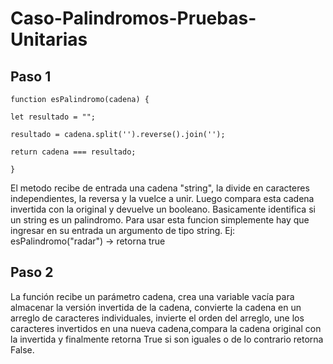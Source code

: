 # Caso-Palindromos-Pruebas-Unitarias

## **Paso 1**
```
function esPalindromo(cadena) {

let resultado = "";

resultado = cadena.split('').reverse().join('');

return cadena === resultado;

}
```
El metodo recibe de entrada una cadena "string", la divide en caracteres independientes, la reversa y la vuelce a unir. Luego compara esta cadena invertida con la original y devuelve un booleano. Basicamente identifica si un string es un palindromo.
Para usar esta funcion simplemente hay que ingresar en su entrada un argumento de tipo string. Ej: esPalindromo("radar") -> retorna true
## **Paso 2**

La función recibe un parámetro cadena, crea una variable vacía para almacenar la versión invertida de la cadena, convierte la cadena en un arreglo de caracteres individuales, invierte el orden del arreglo, une los caracteres invertidos en una nueva cadena,compara la cadena original con la invertida y finalmente retorna True si son iguales o de lo contrario retorna False.


